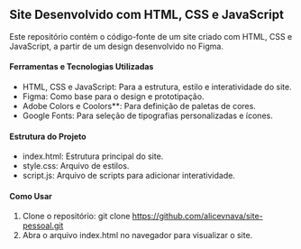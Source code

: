 ## Site Desenvolvido com HTML, CSS e JavaScript

Este repositório contém o código-fonte de um site criado com HTML, CSS e JavaScript, a partir de um design desenvolvido no Figma.

#### Ferramentas e Tecnologias Utilizadas

- HTML, CSS e JavaScript: Para a estrutura, estilo e interatividade do site.
- Figma: Como base para o design e prototipação.
- Adobe Colors e Coolors**: Para definição de paletas de cores.
- Google Fonts: Para seleção de tipografias personalizadas e ícones.

#### Estrutura do Projeto

- index.html: Estrutura principal do site.
- style.css: Arquivo de estilos.
- script.js: Arquivo de scripts para adicionar interatividade.

#### Como Usar

1) Clone o repositório: git clone https://github.com/alicevnava/site-pessoal.git
2) Abra o arquivo index.html no navegador para visualizar o site.
